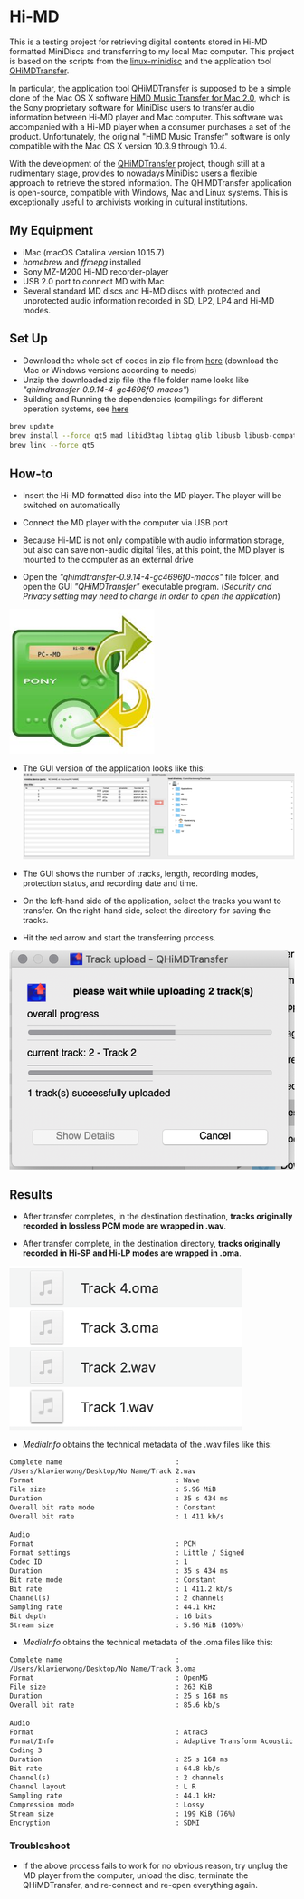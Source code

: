 # Hi-MD #
This is a testing project for retrieving digital contents stored in Hi-MD formatted MiniDiscs and transferring to my local Mac computer. This project is based on the scripts from the [linux-minidisc](https://wiki.physik.fu-berlin.de/linux-minidisc/doku.php?id=start) and the application tool [QHiMDTransfer](https://wiki.physik.fu-berlin.de/linux-minidisc/doku.php?id=qhimdtransfer). 

In particular, the application tool QHiMDTransfer is supposed to be a simple clone of the Mac OS X software [HiMD Music Transfer for Mac 2.0](https://www.sony.com/electronics/support/downloads/W0002236), which is the Sony proprietary software for MiniDisc users to transfer audio information between Hi-MD player and Mac computer. This software was accompanied with a Hi-MD player when a consumer purchases a set of the product. Unfortunately, the original "HiMD Music Transfer" software is only compatible with the Mac OS X version 10.3.9 through 10.4. 

With the development of the [QHiMDTransfer](https://wiki.physik.fu-berlin.de/linux-minidisc/doku.php?id=qhimdtransfer) project, though still at a rudimentary stage, provides to nowadays MiniDisc users a flexible approach to retrieve the stored information. The QHiMDTransfer application is open-source, compatible with Windows, Mac and Linux systems. This is exceptionally useful to archivists working in cultural institutions.


## My Equipment ##
* iMac (macOS Catalina version 10.15.7) 
* *homebrew* and *ffmepg* installed
* Sony MZ-M200 Hi-MD recorder-player
* USB 2.0 port to connect MD with Mac
* Several standard MD discs and Hi-MD discs with protected and unprotected audio information recorded in SD, LP2, LP4 and Hi-MD modes.


## Set Up ##
* Download the whole set of codes in zip file from [here](https://github.com/thp/linux-minidisc/releases/tag/0.9.14.1) (download the Mac or Windows versions according to needs)
* Unzip the downloaded zip file (the file folder name looks like *"qhimdtransfer-0.9.14-4-gc4696f0-macos"*)
* Building and Running the dependencies (compilings for different operation systems, see [here](https://wiki.physik.fu-berlin.de/linux-minidisc/doku.php?id=start#building_and_running)
```bash
brew update
brew install --force qt5 mad libid3tag libtag glib libusb libusb-compat libgcrypt
brew link --force qt5
```

## How-to ##
* Insert the Hi-MD formatted disc into the MD player. The player will be switched on automatically
* Connect the MD player with the computer via USB port
* Because Hi-MD is not only compatible with audio information storage, but also can save non-audio digital files, at this point, the MD player is mounted to the computer as an external drive

* Open the *"qhimdtransfer-0.9.14-4-gc4696f0-macos"* file folder, and open the GUI *"QHiMDTransfer"* executable program. (*Security and Privacy setting may need to change in order to open the application*)

![qhimdtransfer](qhimdtransfer.jpg)

* The GUI version of the application looks like this:
![qhimdtransfer-gui](qhimdtransfer-gui.png)

* The GUI shows the number of tracks, length, recording modes, protection status, and recording date and time. 
* On the left-hand side of the application, select the tracks you want to transfer. On the right-hand side, select the directory for saving the tracks.
* Hit the red arrow and start the transferring process.

![Transfer](Transfer.png)



## Results ##

* After transfer completes, in the destination destination, **tracks originally recorded in lossless PCM mode are wrapped in .wav**.

* After transfer complete, in the destination directory, **tracks originally recorded in Hi-SP and Hi-LP modes are wrapped in .oma**. 

![after-transfer-qhimd](after-transfer-qhimd.png)

* *MediaInfo* obtains the technical metadata of the .wav files like this:
```
Complete name                            : /Users/klavierwong/Desktop/No Name/Track 2.wav
Format                                   : Wave
File size                                : 5.96 MiB
Duration                                 : 35 s 434 ms
Overall bit rate mode                    : Constant
Overall bit rate                         : 1 411 kb/s

Audio
Format                                   : PCM
Format settings                          : Little / Signed
Codec ID                                 : 1
Duration                                 : 35 s 434 ms
Bit rate mode                            : Constant
Bit rate                                 : 1 411.2 kb/s
Channel(s)                               : 2 channels
Sampling rate                            : 44.1 kHz
Bit depth                                : 16 bits
Stream size                              : 5.96 MiB (100%)
```

* *MediaInfo* obtains the technical metadata of the .oma files like this:
```
Complete name                            : /Users/klavierwong/Desktop/No Name/Track 3.oma
Format                                   : OpenMG
File size                                : 263 KiB
Duration                                 : 25 s 168 ms
Overall bit rate                         : 85.6 kb/s

Audio
Format                                   : Atrac3
Format/Info                              : Adaptive Transform Acoustic Coding 3
Duration                                 : 25 s 168 ms
Bit rate                                 : 64.8 kb/s
Channel(s)                               : 2 channels
Channel layout                           : L R
Sampling rate                            : 44.1 kHz
Compression mode                         : Lossy
Stream size                              : 199 KiB (76%)
Encryption                               : SDMI
```


### Troubleshoot ###

* If the above process fails to work for no obvious reason, try unplug the MD player from the computer, unload the disc, terminate the QHiMDTransfer, and re-connect and re-open everything again.
